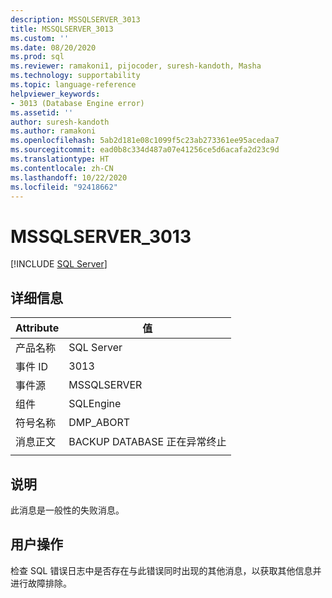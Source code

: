 ```yaml
---
description: MSSQLSERVER_3013
title: MSSQLSERVER_3013
ms.custom: ''
ms.date: 08/20/2020
ms.prod: sql
ms.reviewer: ramakoni1, pijocoder, suresh-kandoth, Masha
ms.technology: supportability
ms.topic: language-reference
helpviewer_keywords:
- 3013 (Database Engine error)
ms.assetid: ''
author: suresh-kandoth
ms.author: ramakoni
ms.openlocfilehash: 5ab2d181e08c1099f5c23ab273361ee95acedaa7
ms.sourcegitcommit: ead0b8c334d487a07e41256ce5d6acafa2d23c9d
ms.translationtype: HT
ms.contentlocale: zh-CN
ms.lasthandoff: 10/22/2020
ms.locfileid: "92418662"
---
```

# <a name="mssqlserver_3013"></a>MSSQLSERVER_3013
 [!INCLUDE [SQL Server](../../includes/applies-to-version/sqlserver.md)]

## <a name="details"></a>详细信息

|Attribute|值|
|---|---|
|产品名称|SQL Server|
|事件 ID|3013|
|事件源|MSSQLSERVER|
|组件|SQLEngine|
|符号名称|DMP_ABORT|
|消息正文|BACKUP DATABASE 正在异常终止|
||

## <a name="explanation"></a>说明

此消息是一般性的失败消息。

## <a name="user-action"></a>用户操作

检查 SQL 错误日志中是否存在与此错误同时出现的其他消息，以获取其他信息并进行故障排除。

